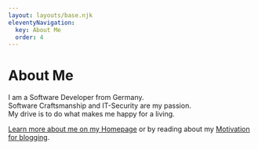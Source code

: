 ```yaml
---
layout: layouts/base.njk
eleventyNavigation:
  key: About Me
  order: 4
---
```

# About Me

I am a Software Developer from Germany.  
Software Craftsmanship and IT-Security are my passion.  
My drive is to do what makes me happy for a living.

<a href="https://jeujeus.de" target="_blank">Learn more about me on my Homepage</a>
or by reading about my <a href="https://blog.jeujeus.de/blog/motivation-for-blogging" target="_blank">Motivation for blogging</a>.